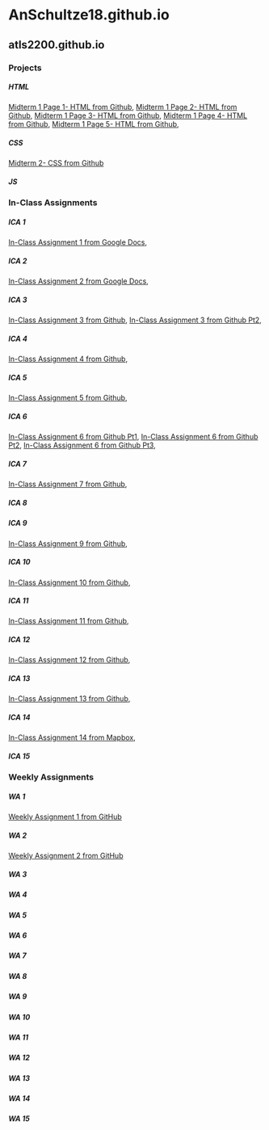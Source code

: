 # AnSchultze18.github.io

## **atls2200.github.io**
### Projects
##### HTML
  [Midterm 1 Page 1- HTML from Github](https://anschultze18.github.io/html-midterm/page1.html),
  [Midterm 1 Page 2- HTML from Github](https://anschultze18.github.io/html-midterm/page2.html),
  [Midterm 1 Page 3- HTML from Github](https://anschultze18.github.io/html-midterm/page3.html),
  [Midterm 1 Page 4- HTML from Github](https://anschultze18.github.io/html-midterm/page4.html),
  [Midterm 1 Page 5- HTML from Github](https://anschultze18.github.io/html-midterm/page5.html),
##### CSS
  [Midterm 2- CSS from Github](https://anschultze18.github.io/css-midterm/midterm.html)
##### JS
### In-Class Assignments
##### ICA 1
  [In-Class Assignment 1 from Google Docs](https://docs.google.com/document/d/1esSKxQ-tJMZd2tXkVazWOk83NGvoe8pjp5blJxbiFnI/edit?usp=sharing),
##### ICA 2
  [In-Class Assignment 2 from Google Docs](https://docs.google.com/document/d/1nsLPJE98QJZxQCIhYfC5jyj4pBHq3m67mRq6bsX2AKM/edit?usp=sharing),
##### ICA 3
  [In-Class Assignment 3 from Github](https://anschultze18.github.io/ica/ica3-part2/ica3a.html),
  [In-Class Assignment 3 from Github Pt2](https://anschultze18.github.io/ica/ica3-part2/ica3b.html),
##### ICA 4
  [In-Class Assignment 4 from Github](https://anschultze18.github.io/ica/ica4.html),
##### ICA 5
  [In-Class Assignment 5 from Github](https://anschultze18.github.io/ica/ica5.html),
##### ICA 6
  [In-Class Assignment 6 from Github Pt1](https://anschultze18.github.io/ica/ica6/ica6-part1.html),
  [In-Class Assignment 6 from Github Pt2](https://anschultze18.github.io/ica/ica6/ica6-part2.html),
  [In-Class Assignment 6 from Github Pt3](https://anschultze18.github.io/ica/ica6/ica6-part3.html),
##### ICA 7
  [In-Class Assignment 7 from Github](https://anschultze18.github.io/ica/ica7/ica7.html),
##### ICA 8

##### ICA 9
  [In-Class Assignment 9 from Github](https://anschultze18.github.io/ica/ica9/ica9.html),
##### ICA 10
  [In-Class Assignment 10 from Github](https://anschultze18.github.io/ica/ica10/ica10.html),
##### ICA 11
  [In-Class Assignment 11 from Github](https://anschultze18.github.io/ica/ica11/ica11.html),
##### ICA 12
  [In-Class Assignment 12 from Github](https://anschultze18.github.io/ica/ica12/ica12.html),
##### ICA 13
  [In-Class Assignment 13 from Github](https://anschultze18.github.io/ica/ica13/ica13.html),
##### ICA 14
  [In-Class Assignment 14 from Mapbox]([http://annikaschultze.me/wa/wa14/wa14.html](https://api.mapbox.com/styles/v1/anschultze18/clgwgi2dd003x01r76ajm0mej.html?title=view&access_token=pk.eyJ1IjoiYW5zY2h1bHR6ZTE4IiwiYSI6ImNsZ3dmMjM0YTJ3ZDYzZnAzd3piMjE1ZzQifQ.ffobzxaf3ev-AozKJy3BmA&zoomwheel=true&fresh=true#5.42/53.255/-4.019)),
##### ICA 15
### Weekly Assignments 
##### WA 1
  [Weekly Assignment 1 from GitHub](https://anschultze18.github.io/wa/wa1.html)
##### WA 2
  [Weekly Assignment 2 from GitHub](https://anschultze18.github.io/wa/wa2.html)
##### WA 3
##### WA 4
##### WA 5
##### WA 6 
##### WA 7 
##### WA 8 
##### WA 9
##### WA 10 
##### WA 11
##### WA 12
##### WA 13
##### WA 14
##### WA 15
